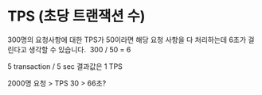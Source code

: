



# TPS (초당 트랜잭션 수)
300명의 요청사항에 대한 TPS가 50이라면 해당 요청 사항을 다 처리하는데 6초가 걸린다고 생각할 수 있습니다. 
300 / 50 = 6

5 transaction / 5 sec 결과값은 1 TPS

2000명 요청 > TPS 30 > 66초?